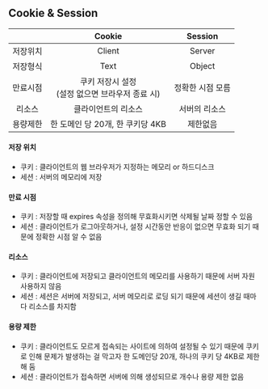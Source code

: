 ## Cookie & Session



|          |                        Cookie                        |     Session      |
| :------: | :--------------------------------------------------: | :--------------: |
| 저장위치 |                        Client                        |      Server      |
| 저장형식 |                         Text                         |      Object      |
| 만료시점 | 쿠키 저장시 설정<br />(설정 없으면 브라우저 종료 시) | 정확한 시점 모름 |
|  리소스  |                 클라이언트의 리소스                  |  서버의 리소스   |
| 용량제한 |           한 도메인 당 20개, 한 쿠키당 4KB           |     제한없음     |



#### 저장 위치

- 쿠키 : 클라이언트의 웹 브라우저가 지정하는 메모리 or 하드디스크
- 세션 : 서버의 메모리에 저장



#### 만료 시점

- 쿠키 : 저장할 때 expires 속성을 정의해 무효화시키면 삭제될 날짜 정할 수 있음
- 세션 : 클라이언트가 로그아웃하거나, 설정 시간동안 반응이 없으면 무효화 되기 때문에 정확한 시점 알 수 없음



#### 리소스

- 쿠키 : 클라이언트에 저장되고 클라이언트의 메모리를 사용하기 때문에 서버 자원 사용하지 않음
- 세션 : 세션은 서버에 저장되고, 서버 메모리로 로딩 되기 때문에 세션이 생길 때마다 리소스를 차지함



#### 용량 제한

- 쿠키 : 클라이언트도 모르게 접속되는 사이트에 의하여 설정될 수 있기 때문에 쿠키로 인해 문제가 발생하는 걸 막고자 한 도메인당 20개, 하나의 쿠키 당 4KB로 제한해 둠
- 세션 : 클라이언트가 접속하면 서버에 의해 생성되므로 개수나 용량 제한 없음
